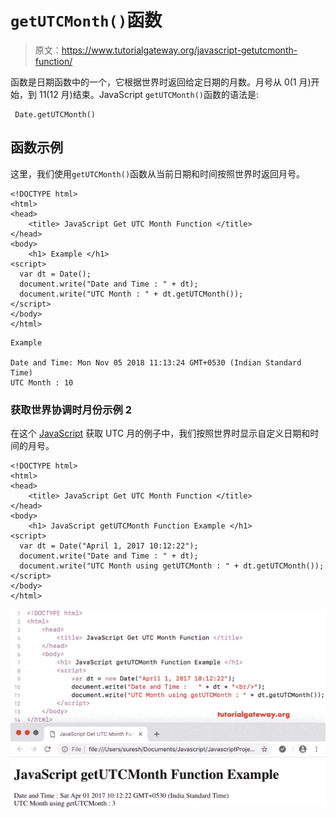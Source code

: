 # `getUTCMonth()`函数

> 原文：<https://www.tutorialgateway.org/javascript-getutcmonth-function/>

函数是日期函数中的一个，它根据世界时返回给定日期的月数。月号从 0(1 月)开始，到 11(12 月)结束。JavaScript `getUTCMonth()`函数的语法是:

```
 Date.getUTCMonth()
```

## 函数示例

这里，我们使用`getUTCMonth()`函数从当前日期和时间按照世界时返回月号。

```
<!DOCTYPE html>
<html>
<head>
    <title> JavaScript Get UTC Month Function </title>
</head>
<body>
    <h1> Example </h1>
<script>
  var dt = Date();  
  document.write("Date and Time : " + dt);
  document.write("UTC Month : " + dt.getUTCMonth());
</script>
</body>
</html>
```

```
Example

Date and Time: Mon Nov 05 2018 11:13:24 GMT+0530 (Indian Standard Time)
UTC Month : 10
```

### 获取世界协调时月份示例 2

在这个 [JavaScript](https://www.tutorialgateway.org/javascript/) 获取 UTC 月的例子中，我们按照世界时显示自定义日期和时间的月号。

```
<!DOCTYPE html>
<html>
<head>
    <title> JavaScript Get UTC Month Function </title>
</head>
<body>
    <h1> JavaScript getUTCMonth Function Example </h1>
<script>
  var dt = Date("April 1, 2017 10:12:22");
  document.write("Date and Time : " + dt);
  document.write("UTC Month using getUTCMonth : " + dt.getUTCMonth());
</script>
</body>
</html>
```

![JavaScript getUTCMonth Function 2](img/e04b13b942528c4f18114ca41624763a.png)
